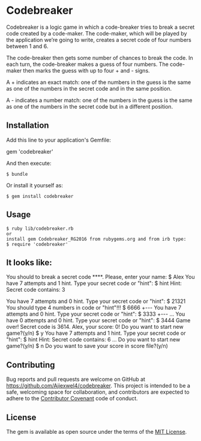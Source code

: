 # Codebreaker

Codebreaker is a logic game in which a code-breaker tries to break a secret code created by a code-maker. The code-maker, which will be played by the application we’re going to write, creates a secret code of four numbers between 1 and 6.


The code-breaker then gets some number of chances to break the code. In each turn, the code-breaker makes a guess of four numbers. The code-maker then marks the guess with up to four + and - signs.


A + indicates an exact match: one of the numbers in the guess is the same as one of the numbers in the secret code and in the same position.


A - indicates a number match: one of the numbers in the guess is the same as one of the numbers in the secret code but in a different position.

## Installation

Add this line to your application's Gemfile:

gem 'codebreaker'

And then execute:

    $ bundle

Or install it yourself as:

    $ gem install codebreaker

## Usage

	$ ruby lib/codebreaker.rb
	or
	install gem Codebreaker_RG2016 from rubygems.org and from irb type: 
	$ require 'codebreaker'

## It looks like:
	
You should to break a secret code ****.
Please, enter your name: $ Alex
You have 7 attempts and 1 hint.
Type your secret code or "hint": $ hint
Hint: Secret code contains: 3

You have 7 attempts and 0 hint.
Type your secret code or "hint":  $ 21321
You should type 4 numbers in code or "hint"!!!
$ 6666
+---
You have 7 attempts and 0 hint.
Type your secret code or "hint": $ 3333
+---
...
You have 0 attempts and 0 hint.
Type your secret code or "hint": $ 3444
Game over! Secret code is 3614.
Alex, your score: 0!
Do you want to start new game?(y/n)
$ y
You have 7 attempts and 1 hint.
Type your secret code or "hint": $ hint
Hint: Secret code contains: 6
...
Do you want to start new game?(y/n)
$ n
Do you want to save your score in score file?(y/n)

## Contributing

Bug reports and pull requests are welcome on GitHub at https://github.com/Ajiexwel4/codebreaker. This project is intended to be a safe, welcoming space for collaboration, and contributors are expected to adhere to the [Contributor Covenant](http://contributor-covenant.org) code of conduct.


## License

The gem is available as open source under the terms of the [MIT License](http://opensource.org/licenses/MIT).

